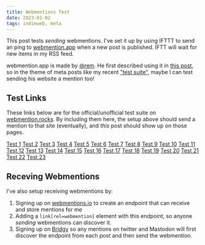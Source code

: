 ```yaml
---
title: Webmentions Test
date: 2023-01-02
tags: indieweb, meta
---
```


This post tests _sending_ webmentions. I've set it up by using IFTTT to send an ping to [webmention.app][1]
when a new post is published. IFTT will wait for new items in my RSS feed.

webmention.app is made by [@rem][7]. He first described using it in [this post][2],
so in the theme of meta posts like my recent ["test suite"][3], maybe I can test sending his website
a mention too!

## Test Links

These links below are for the official/unofficial test suite on [webmention.rocks][4]. By
including them here, the setup above should send a mention to that site (eventually), and
_this_ post should show up on those pages.

<a href="https://webmention.rocks/test/1">Test 1</a>
<a href="https://webmention.rocks/test/2">Test 2</a>
<a href="https://webmention.rocks/test/3">Test 3</a>
<a href="https://webmention.rocks/test/4">Test 4</a>
<a href="https://webmention.rocks/test/5">Test 5</a>
<a href="https://webmention.rocks/test/6">Test 6</a>
<a href="https://webmention.rocks/test/7">Test 7</a>
<a href="https://webmention.rocks/test/8">Test 8</a>
<a href="https://webmention.rocks/test/9">Test 9</a>
<a href="https://webmention.rocks/test/10">Test 10</a>
<a href="https://webmention.rocks/test/11">Test 11</a>
<a href="https://webmention.rocks/test/12">Test 12</a>
<a href="https://webmention.rocks/test/13">Test 13</a>
<a href="https://webmention.rocks/test/14">Test 14</a>
<a href="https://webmention.rocks/test/15">Test 15</a>
<a href="https://webmention.rocks/test/16">Test 16</a>
<a href="https://webmention.rocks/test/17">Test 17</a>
<a href="https://webmention.rocks/test/18">Test 18</a>
<a href="https://webmention.rocks/test/19">Test 19</a>
<a href="https://webmention.rocks/test/20">Test 20</a>
<a href="https://webmention.rocks/test/21">Test 21</a>
<a href="https://webmention.rocks/test/22">Test 22</a>
<a href="https://webmention.rocks/test/23/page">Test 23</a>


## Receving Webmentions

I've also setup receiving webmentions by:

1. Signing up on [webmentions.io][5] to create an endpoint that can receive and store mentions for me
2. Adding a `link[rel=webmention]` element with this endpoint, so anyone _sending_
    webmentions can discover it.
3. Signing up on [Bridgy][6] so any mentions on twitter and Mastodon will first discover the endpoint
    from each post and then send the webmention.

[1]: https://webmention.app/
[2]: https://remysharp.com/2019/06/18/send-outgoing-webmentions
[3]: /blog/2022/12/a-test-suite-and-design-system-for-my-blog/
[4]: https://webmention.rocks
[5]: https://webmention.io
[6]: https://brid.gy/
[7]: https://remysharp.com
